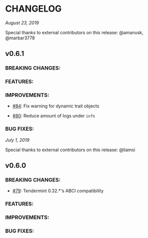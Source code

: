 # CHANGELOG

*August 23, 2019*

Special thanks to external contributors on this release: @amanusk, @marbar3778

## v0.6.1

### BREAKING CHANGES:

### FEATURES:

### IMPROVEMENTS:

-  [\#84](https://github.com/tendermint/rust-abci/pull/84): Fix warning for dynamic trait objects

-  [\#80](https://github.com/tendermint/rust-abci/pull/80): Reduce amount of logs under `info`

### BUG FIXES:

*July 1, 2019*

Special thanks to external contributors on this release: @liamsi

## v0.6.0

### BREAKING CHANGES:

-  [\#79](https://github.com/tendermint/rust-abci/pull/79): Tendermint 0.32.\*'s ABCI compatibility

### FEATURES:

### IMPROVEMENTS:

### BUG FIXES:
